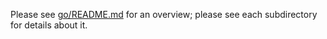 Please see [go/README.md](https://github.com/johnkerl/miller/blob/master/go/README.md) for an overview; please see each subdirectory for details about it.
